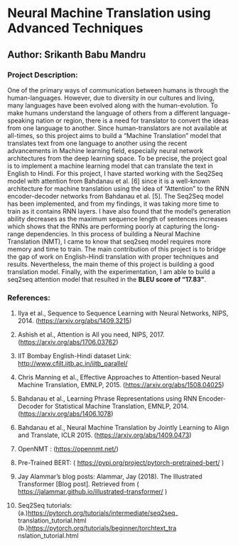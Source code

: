 # Neural Machine Translation using Advanced Techniques


## Author: Srikanth Babu Mandru

### Project Description:

One of the primary ways of communication between humans is through the human-languages. However, due to diversity in our cultures and living, many languages have been evolved along with the human-evolution. To make humans understand the language of others from a different language-speaking nation or region, there is a need for translator to convert the ideas from one language to another. Since human-translators are not available at all-times, so this project aims to build a “Machine Translation” model that translates text from one language to another using the recent advancements in Machine learning field, especially neural network architectures from the deep learning space. To be precise, the project goal is to implement a machine learning model that can translate the text in English to Hindi. For this project, I have started working with the Seq2Seq model with attention from Bahdanau et al. [6] since it is a well-known architecture for machine translation using the idea of “Attention” to the RNN encoder-decoder networks from Bahdanau et al. [5]. The Seq2Seq model has been implemented, and from my findings, it was taking more time to train as it contains RNN layers. I have also found that the model’s generation ability decreases as the maximum sequence length of sentences increases which shows that the RNNs are performing poorly at capturing the long-range dependencies. In this process of building a Neural Machine
Translation (NMT), I came to know that seq2seq model requires more memory and time to train. The main contribution of this project is to bridge the gap of work on English-Hindi translation with proper techniques and results. Nevertheless, the main theme of this project is building a good translation model. Finally, with the experimentation, I am able to build a seq2seq attention model that resulted in the **BLEU score of “17.83”**.


### References:

1. Ilya et al., Sequence to Sequence Learning with Neural Networks, NIPS, 2014. (https://arxiv.org/abs/1409.3215)

2. Ashish et al., Attention is All you need, NIPS, 2017. (https://arxiv.org/abs/1706.03762)

3. IIT Bombay English-Hindi dataset Link:
http://www.cfilt.iitb.ac.in/iitb_parallel/

4. Chris Manning et al., Effective Approaches to Attention-based Neural Machine Translation, EMNLP, 2015. (https://arxiv.org/abs/1508.04025)

5. Bahdanau et al., Learning Phrase Representations using RNN Encoder-Decoder for Statistical Machine Translation, EMNLP, 2014. (https://arxiv.org/abs/1406.1078)

6. Bahdanau et al., Neural Machine Translation by Jointly Learning to Align and Translate, ICLR 2015. (https://arxiv.org/abs/1409.0473)

7. OpenNMT : (https://opennmt.net/)

8. Pre-Trained BERT: ( https://pypi.org/project/pytorch-pretrained-bert/ )

9. Jay Alammar’s blog posts: Alammar, Jay (2018). The Illustrated Transformer [Blog post]. Retrieved from ( https://jalammar.github.io/illustrated-transformer/ )

10. Seq2Seq tutorials:
(a.)https://pytorch.org/tutorials/intermediate/seq2seq_ translation_tutorial.html 
(b.)https://pytorch.org/tutorials/beginner/torchtext_tra nslation_tutorial.html
